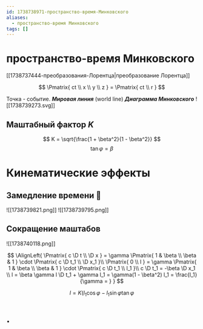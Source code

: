```yaml
---
id: 1738738971-пространство-время-Минковского
aliases:
  - пространство-время Минковского
tags: []
---
```

# пространство-время Минковского
[[1738737444-преобразования-Лорентца|преобразование Лорентца]]

$$
\Pmatrix{
ct \\ x \\ y \\ z
} = \Pmatrix{
ct \\ r
}
$$

Точка - событие.
**_Мировая линия_** (world line)
**_Диаграмма Минковского_**
![[1738739273.svg]]

## Маштабный фактор $K$

$$
K = \sqrt{\frac{1 + \beta^2}{1 - \beta^2}}
$$
$$
\tan\varphi = \beta
$$

# Кинематические эффекты

## Замедление времени 🤯

![[1738739821.png]]
![[1738739795.png]]

## Сокращение маштабов

![[1738740118.png]]

$$
\AlignLeft{
\Pmatrix{
c \D t \\
\D x
} = \gamma \Pmatrix{
1 & \beta \\
\beta & 1
} \cdot \Pmatrix{
c \D t_1 \\
\D x_1
}\\
\Pmatrix{
0 \\
l
} = \gamma \Pmatrix{
1 & \beta \\
\beta & 1
} \cdot \Pmatrix{
c \D t_1 \\
l_1
}\\
c \D t_1 = -\beta \D x_1 \\
l = \beta \gamma l \D t_1 + \gamma l_1 =
\gamma(1 - \beta^2) l_1 = \frac{l_1}{\gamma = }
}
$$

$$
l = K (l_1 \cos\varphi - l_1 \sin\varphi \tan\varphi
$$
# .

